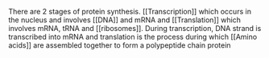 There are 2 stages of protein synthesis. [[Transcription]] which occurs in the nucleus and involves [[DNA]] and mRNA and [[Translation]] which involves mRNA, tRNA and [[ribosomes]]. During transcription, DNA strand is transcribed into mRNA and translation is the process during which [[Amino acids]] are assembled together to form a polypeptide chain protein